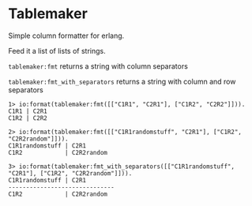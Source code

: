 # Tablemaker

Simple column formatter for erlang.

Feed it a list of lists of strings.

`tablemaker:fmt` returns a string with column separators

`tablemaker:fmt_with_separators` returns a string with column and row separators

```
1> io:format(tablemaker:fmt([["C1R1", "C2R1"], ["C1R2", "C2R2"]])).     
C1R1 | C2R1 
C1R2 | C2R2 

2> io:format(tablemaker:fmt([["C1R1randomstuff", "C2R1"], ["C1R2", "C2R2random"]])).
C1R1randomstuff | C2R1       
C1R2            | C2R2random 

3> io:format(tablemaker:fmt_with_separators([["C1R1randomstuff", "C2R1"], ["C1R2", "C2R2random"]])).
C1R1randomstuff | C2R1       
------------------------------
C1R2            | C2R2random
```
